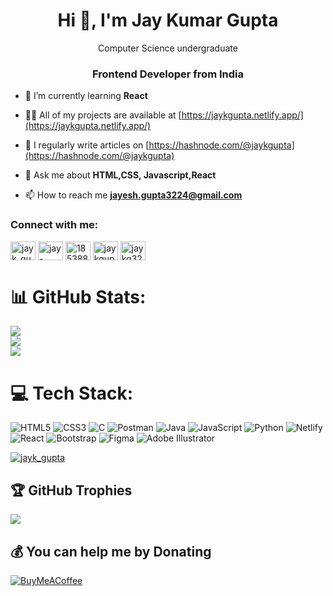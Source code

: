 <!-- ![I am in with Web Development (3)](https://user-images.githubusercontent.com/100681165/224504317-1cb9b371-8362-41f8-9316-715d570fbf17.png) -->

<h1 align="center">Hi 👋, I'm Jay Kumar Gupta</h1>
<p  align="center">Computer Science undergraduate</p>
<h3 align="center">Frontend Developer from India</h3>


- 🌱 I’m currently learning **React**

- 👨‍💻 All of my projects are available at [https://jaykgupta.netlify.app/](https://jaykgupta.netlify.app/)

- 📝 I regularly write articles on [https://hashnode.com/@jaykgupta](https://hashnode.com/@jaykgupta)

- 💬 Ask me about **HTML,CSS, Javascript,React**

- 📫 How to reach me **jayesh.gupta3224@gmail.com**

<h3 align="left">Connect with me:</h3>
<p align="left">
<a href="https://twitter.com/jayk_gupta" target="blank"><img align="center" src="https://raw.githubusercontent.com/rahuldkjain/github-profile-readme-generator/master/src/images/icons/Social/twitter.svg" alt="jayk_gupta" height="30" width="40" /></a>
<a href="https://linkedin.com/in/jay-kumar-gupta-ba0434201" target="blank"><img align="center" src="https://raw.githubusercontent.com/rahuldkjain/github-profile-readme-generator/master/src/images/icons/Social/linked-in-alt.svg" alt="jay-kumar-gupta-ba0434201" height="30" width="40" /></a>
<a href="https://stackoverflow.com/users/18538895" target="blank"><img align="center" src="https://raw.githubusercontent.com/rahuldkjain/github-profile-readme-generator/master/src/images/icons/Social/stack-overflow.svg" alt="18538895" height="30" width="40" /></a>
<a href="https://hashnode.com/jaykgupta" target="blank"><img align="center" src="https://raw.githubusercontent.com/rahuldkjain/github-profile-readme-generator/master/src/images/icons/Social/hashnode.svg" alt="jaykgupta" height="30" width="40" /></a>
<a href="https://www.leetcode.com/jaykg32" target="blank"><img align="center" src="https://raw.githubusercontent.com/rahuldkjain/github-profile-readme-generator/master/src/images/icons/Social/leet-code.svg" alt="jaykg32" height="30" width="40" /></a>
</p>

# 📊 GitHub Stats:
![](https://github-readme-stats.vercel.app/api?username=jayk-gupta&theme=dark&hide_border=false&include_all_commits=false&count_private=false)<br/>
![](https://github-readme-streak-stats.herokuapp.com/?user=jayk-gupta&theme=dark&hide_border=false)<br/>
![](https://github-readme-stats.vercel.app/api/top-langs/?username=jayk-gupta&theme=dark&hide_border=false&include_all_commits=false&count_private=false&layout=compact)

# 💻 Tech Stack:
![HTML5](https://img.shields.io/badge/html5-%23E34F26.svg?style=for-the-badge&logo=html5&logoColor=white)
![CSS3](https://img.shields.io/badge/css3-%231572B6.svg?style=for-the-badge&logo=css3&logoColor=white) ![C](https://img.shields.io/badge/c-%2300599C.svg?style=for-the-badge&logo=c&logoColor=white) ![Postman](https://img.shields.io/badge/Postman-FF6C37?style=for-the-badge&logo=postman&logoColor=white)
![Java](https://img.shields.io/badge/java-%23ED8B00.svg?style=for-the-badge&logo=java&logoColor=white) ![JavaScript](https://img.shields.io/badge/javascript-%23323330.svg?style=for-the-badge&logo=javascript&logoColor=%23F7DF1E) ![Python](https://img.shields.io/badge/python-3670A0?style=for-the-badge&logo=python&logoColor=ffdd54) ![Netlify](https://img.shields.io/badge/netlify-%23000000.svg?style=for-the-badge&logo=netlify&logoColor=#00C7B7) ![React](https://img.shields.io/badge/react-%2320232a.svg?style=for-the-badge&logo=react&logoColor=%2361DAFB) ![Bootstrap](https://img.shields.io/badge/bootstrap-%23563D7C.svg?style=for-the-badge&logo=bootstrap&logoColor=white) 	![Figma](https://img.shields.io/badge/figma-%23F24E1E.svg?style=for-the-badge&logo=figma&logoColor=white) ![Adobe Illustrator](https://img.shields.io/badge/adobeillustrator-%23FF9A00.svg?style=for-the-badge&logo=adobeillustrator&logoColor=white)
<p align="left"> <a href="https://twitter.com/jayk_gupta" target="blank"><img src="https://img.shields.io/twitter/follow/jayk_gupta?logo=twitter&style=for-the-badge" alt="jayk_gupta" /></a> </p>


## 🏆 GitHub Trophies
![](https://github-profile-trophy.vercel.app/?username=jayk-gupta&theme=algolia&no-frame=false&no-bg=false&margin-w=4)

<!-- ![](https://api.githubtrends.io/user/svg/jayk-gupta/repos?time_range=one_year&group=other&theme=dark) -->


  ## 💰 You can help me by Donating
  [![BuyMeACoffee](https://img.shields.io/badge/Buy%20Me%20a%20Coffee-ffdd00?style=for-the-badge&logo=buy-me-a-coffee&logoColor=black)](https://buymeacoffee.com/jaykgupta) 
